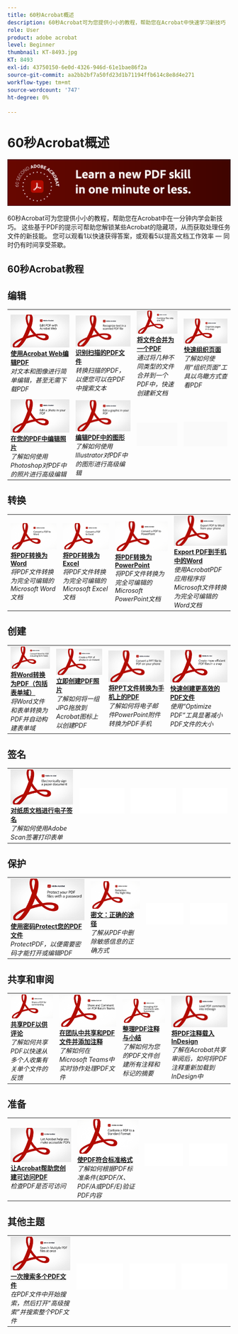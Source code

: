 ```yaml
---
title: 60秒Acrobat概述
description: 60秒Acrobat可为您提供小小的教程，帮助您在Acrobat中快速学习新技巧
role: User
product: adobe acrobat
level: Beginner
thumbnail: KT-8493.jpg
KT: 8493
exl-id: 43750150-6e0d-4326-946d-61e1bae86f2a
source-git-commit: aa2bb2bf7a50fd23d1b71194ffb614c8e8d4e271
workflow-type: tm+mt
source-wordcount: '747'
ht-degree: 0%

---
```


# 60秒Acrobat概述

![60秒Acrobat图](../assets/Hero-60sec.png)

60秒Acrobat可为您提供小小的教程，帮助您在Acrobat中在一分钟内学会新技巧。 这些基于PDF的提示可帮助您解锁某些Acrobat的隐藏项，从而获取处理任务文件的新技能。 您可以观看1以快速获得答案，或观看5以提高文档工作效率 — 同时仍有时间享受茶歇。

## 60秒Acrobat教程

## 编辑

<table style="table-layout:fixed">
<tr>
   <td>
    <a href="edit.md">
      <img alt="使用Acrobat Web编辑PDF" src="../assets/60sec_Edit_1280.jpg" />
    </a>
    <div>
    <a href="edit.md"><strong>使用Acrobat Web编辑PDF</strong></a>
    </div>
    <em>对文本和图像进行简单编辑，甚至无需下载PDF</em>
    <br>
  </td>
  <td>
    <a href="textrecognition.md">
      <img alt="识别扫描的PDF文件" src="../assets/60sec_Textrecognition_1280.jpg" />
    </a>
    <div>
     <a href="textrecognition.md"><strong>识别扫描的PDF文件</strong></a>
    </div>
    <em>转换扫描的PDF，以便您可以在PDF中搜索文本</em>
    <br>
  </td>
  <td>
    <a href="combine-to-one-pdf.md">
      <img alt="将文件合并为一个PDF" src="../assets/60sec_Combine_1280.jpg" />
    </a>
    <div>
    <a href="combine-to-one-pdf.md"><strong>将文件合并为一个PDF</strong></a>
    </div>
    <em>通过将几种不同类型的文件合并到一个PDF中，快速创建新文档</em>
    <br>
  </td>
   <td>
    <a href="organize.md">
      <img alt="快速组织页面" src="../assets/60sec_Organize_1280.jpg" />
    </a>
    <div>
    <a href="organize.md"><strong>快速组织页面</strong></a>
    </div>
    <em>了解如何使用“组织页面”工具以鸟瞰方式查看PDF</em>
    <br>
  </td>
</tr>
<tr>
  <td>
    <a href="editphoto.md">
      <img alt="在您的PDF中编辑照片" src="../assets/60sec_Editphoto_1280.jpg" />
    </a>
    <div>
    <a href="editphoto.md"><strong>在您的PDF中编辑照片</strong></a>
    </div>
    <em>了解如何使用Photoshop对PDF中的照片进行高级编辑</em>
    <br>
  </td>
  <td>
    <a href="editgraphic.md">
      <img alt="编辑PDF中的图形" src="../assets/60sec_Editgraphic_1280.jpg" />
    </a>
    <div>
    <a href="editgraphic.md"><strong>编辑PDF中的图形</strong></a>
    </div>
    <em>了解如何使用Illustrator对PDF中的图形进行高级编辑</em>
    <br>
  </td>
  <td>
      <img alt="间隔条" src="../assets/Grayspacer.png" />
        <div>
        <br>
  </td>
  <td>
      <img alt="间隔条" src="../assets/Grayspacer.png" />
        <div>
        <br>
  </td>
</tr>
</table>

## 转换

<table style="table-layout:fixed">
<tr>
  <td>
    <a href="convert-pdf-word.md">
      <img alt="将PDF转换为Word" src="../assets/60sec_convertword.png" />
    </a>
    <div>
    <a href="convert-pdf-word.md"><strong>将PDF转换为Word</strong></a>
    </div>
    <em>将PDF文件转换为完全可编辑的Microsoft Word文档</em>
    <br>
  </td>
 <td>
    <a href="convert-pdf-excel.md">
      <img alt="将PDF转换为Excel" src="../assets/60sec_convertexcel.png" />
    </a>
    <div>
    <a href="convert-pdf-excel.md"><strong>将PDF转换为Excel</strong></a>
    </div>
    <em>将PDF文件转换为完全可编辑的Microsoft Excel文档</em>
    <br>
  </td>
  <td>
    <a href="convert-pdf-powerpoint.md">
      <img alt="将PDF转换为PowerPoint" src="../assets/60sec_convertppt.png" />
    </a>
    <div>
    <a href="convert-pdf-powerpoint.md"><strong>将PDF转换为PowerPoint</strong></a>
    </div>
    <em>将PDF文件转换为完全可编辑的Microsoft PowerPoint文档</em>
    <br>
  </td>
  <td>
    <a href="exportwordphone.md">
      <img alt="Export PDF到手机中的Word" src="../assets/60sec_Exportphone_1280.jpg" />
    </a>
    <div>
    <a href="exportwordphone.md"><strong>Export PDF到手机中的Word</strong></a>
    </div>
    <em>使用AcrobatPDF应用程序将Microsoft文件转换为完全可编辑的Word文档</em>
    <br>
  </td>
</tr>
</table>

## 创建

<table style="table-layout:fixed">
<tr>
  <td>
    <a href="wordform.md">
      <img alt="将Word转换为PDF（包括表单域）" src="../assets/60sec_Wordform_1280.jpg" />
    </a>
    <div>
     <a href="wordform.md"><strong>将Word转换为PDF（包括表单域）</strong></a>
    </div>
    <em>将Word文件和表单转换为PDF并自动构建表单域</em>
    <br>
  </td>
  <td>
      <a href="photo.md">
        <img alt="立即创建PDF照片" src="../assets/60sec_Photo_1280.jpg" />
      </a>
      <div>
      <a href="photo.md"><strong>立即创建PDF照片</strong></a>
      </div>
      <em>了解如何将一组JPG拖放到Acrobat图标上以创建PDF</em>
      <br>
  </td>
  <td>
    <a href="phone.md">
      <img alt="将PPT文件转换为手机上的PDF" src="../assets/60sec_Phone_1280.jpg" />
    </a>
    <div>
    <a href="phone.md"><strong>将PPT文件转换为手机上的PDF</strong></a>
    </div>
    <em>了解如何将电子邮件PowerPoint附件转换为PDF手机</em>
    <br>
  </td>
  <td>
      <a href="optimize.md">
        <img alt="快速创建更高效的PDF文件" src="../assets/60sec_Optimize_1280.jpg" />
      </a>
      <div>
      <a href="optimize.md"><strong>快速创建更高效的PDF文件</strong></a>
      </div>
      <em>使用“Optimize PDF”工具显著减小PDF文件的大小</em>
      <br>
  </td>
</tr>
</table>

## 签名

<table style="table-layout:fixed">
<tr>
  <td>
    <a href="sign.md">
      <img alt="对纸质文档进行电子签名" src="../assets/60sec_Sign_1280.jpg" />
    </a>
    <div>
    <a href="sign.md"><strong>对纸质文档进行电子签名</strong></a>
    </div>
    <em>了解如何使用Adobe Scan签署打印表单</em>
    <br>
  </td>
  <td>
      <img alt="间隔条" src="../assets/Whitespacer.png" />
        <div>
        <br>
  </td>
  <td>
      <img alt="间隔条" src="../assets/Whitespacer.png" />
        <div>
        <br>
  </td>
  <td>
      <img alt="间隔条" src="../assets/Whitespacer.png" />
        <div>
        <br>
  </td>
</tr>
</table>

## 保护

<table style="table-layout:fixed">
<tr>
  <td>
    <a href="protect.md">
      <img alt="使用密码Protect您的PDF文件" src="../assets/60sec_Protect_1280.jpg" />
    </a>
    <div>
    <a href="protect.md"><strong>使用密码Protect您的PDF文件</strong></a>
    </div>
    <em>ProtectPDF，以便需要密码才能打开或编辑PDF</em>
    <br>
  </td>
  <td>
    <a href="redaction.md">
      <img alt="密文：正确的途径" src="../assets/60sec_redaction.png" />
    </a>
    <div>
    <a href="redaction.md"><strong>密文：正确的途径</strong></a>
    </div>
    <em>了解从PDF中删除敏感信息的正确方式</em>
    <br>
  </td>
  <td>
      <img alt="间隔条" src="../assets/Whitespacer.png" />
        <div>
        <br>
  </td>
  <td>
      <img alt="间隔条" src="../assets/Whitespacer.png" />
        <div>
        <br>
  </td>
</tr>
</table>

## 共享和审阅

<table style="table-layout:fixed">
<tr>
  <td>
    <a href="share-comment.md">
      <img alt="共享PDF以供评论" src="../assets/60sec_sharecomment.png" />
    </a>
    <div>
    <a href="share-comment.md"><strong>共享PDF以供评论</strong></a>
    </div>
    <em>了解如何共享PDF以快速从多个人收集有关单个文件的反馈</em>
    <br>
  </td>
  <td>
    <a href="share-comment-teams.md">
      <img alt="在团队中共享和PDF文件并添加注释" src="../assets/60sec_shareteams.png" />
    </a>
    <div>
    <a href="share-comment-teams.md"><strong>在团队中共享和PDF文件并添加注释</strong></a>
    </div>
    <em>了解如何在Microsoft Teams中实时协作处理PDF文件</em>
    <br>
  </td>
  <td>
    <a href="summarize-comments.md">
      <img alt="整理PDF注释与小结" src="../assets/60sec_summarize.png" />
    </a>
    <div>
    <a href="summarize-comments.md"><strong>整理PDF注释与小结</strong></a>
    </div>
    <em>了解如何为您的PDF文件创建所有注释和标记的摘要</em>
    <br>
  </td>
   <td>
    <a href="indesign.md">
      <img alt="将PDF注释载入InDesign" src="../assets/60sec_InDesign_1280.jpg" />
    </a>
    <div>
    <a href="indesign.md"><strong>将PDF注释载入InDesign</strong></a>
    </div>
    <em>了解在Acrobat共享审阅后，如何将PDF注释重新加载到InDesign中</em>
    <br>
  </td>
</tr>
</table>

## 准备

<table style="table-layout:fixed">
<tr>
  <td>
    <a href="accessible.md">
      <img alt="让Acrobat帮助您创建可访问PDF" src="../assets/60sec_Accessible_1280.jpg" />
    </a>
    <div>
    <a href="accessible.md"><strong>让Acrobat帮助您创建可访问PDF</strong></a>
    </div>
    <em>检查PDF是否可访问</em>
    <br>
  </td>
 <td>
    <a href="conform.md">
      <img alt="使PDF符合标准格式" src="../assets/60sec_standard.png" />
    </a>
    <div>
    <a href="conform.md"><strong>使PDF符合标准格式</strong></a>
    </div>
    <em>了解如何根据PDF标准条件(如PDF/X、PDF/A或PDF/E)验证PDF内容</em>
    <br>
  </td>
  <td>
      <img alt="间隔条" src="../assets/Whitespacer.png" />
        <div>
        <br>
  </td>
  <td>
      <img alt="间隔条" src="../assets/Whitespacer.png" />
        <div>
        <br>
  </td>
</tr>
</table>

## 其他主题

<table style="table-layout:fixed">
<tr>
  <td>
    <a href="search.md">
      <img alt="一次搜索多个PDF文件" src="../assets/60sec_Search_1280.jpg" />
    </a>
    <div>
     <a href="search.md"><strong>一次搜索多个PDF文件</strong></a>
    </div>
    <em>在PDF文件中开始搜索，然后打开“高级搜索”并搜索整个PDF文件</em>
    <br>
  </td>
 <td>
      <img alt="间隔条" src="../assets/Whitespacer.png" />
        <div>
        <br>
  </td>
  <td>
      <img alt="间隔条" src="../assets/Whitespacer.png" />
        <div>
        <br>
  </td>
  <td>
      <img alt="间隔条" src="../assets/Whitespacer.png" />
        <div>
        <br>
  </td>
</tr>
</table>